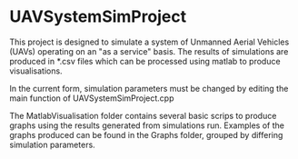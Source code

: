 # UAVSystemSimProject

This project is designed to simulate a system of Unmanned Aerial Vehicles (UAVs) operating on an "as a service" basis. 
The results of simulations are produced in *.csv files which can be processed using matlab to produce visualisations. 

In the current form, simulation parameters must be changed by editing the main function of UAVSystemSimProject.cpp

The MatlabVisualisation folder contains several basic scrips to produce graphs using the results generated from simulations run. 
Examples of the graphs produced can be found in the Graphs folder, grouped by differing simulation parameters. 

